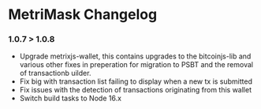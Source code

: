 # MetriMask Changelog

### 1.0.7 > 1.0.8

- Upgrade metrixjs-wallet, this contains upgrades to the bitcoinjs-lib and various other fixes in preperation for migration to PSBT and the removal of transactionb uilder.
- Fix big with transaction list failing to display when a new tx is submitted
- Fix issues with the detection of transactions originating from this wallet
- Switch build tasks to Node 16.x